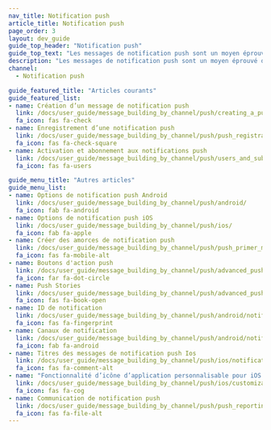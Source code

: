 ```yaml
---
nav_title: Notification push
article_title: Notification push
page_order: 3
layout: dev_guide
guide_top_header: "Notification push"
guide_top_text: "Les messages de notification push sont un moyen éprouvé d’atteindre vos clients via mobile ou Web. Ils sont utiles pour amener un utilisateur à un endroit spécifique, mais vous devez les utiliser judicieusement ! Lisez l’un des articles suivants ou consultez notre [Cours d’apprentissage Braze sur les notifications push](https://learning.braze.com/messaging-channels-push) pour savoir à qui vous pouvez envoyer une notification push, comment l’envoyer et quelles capacités de notification push avancées offre Braze."
description: "Les messages de notification push sont un moyen éprouvé d’atteindre vos clients via mobile ou Web. Ils sont utiles pour amener un utilisateur à un endroit spécifique, mais vous devez les utiliser judicieusement !"
channel:
  - Notification push

guide_featured_title: "Articles courants"
guide_featured_list:
- name: Création d’un message de notification push
  link: /docs/user_guide/message_building_by_channel/push/creating_a_push_message/
  fa_icon: fas fa-check
- name: Enregistrement d’une notification push
  link: /docs/user_guide/message_building_by_channel/push/push_registration/
  fa_icon: fas fa-check-square
- name: Activation et abonnement aux notifications push
  link: /docs/user_guide/message_building_by_channel/push/users_and_subscriptions/
  fa_icon: fas fa-users

guide_menu_title: "Autres articles"
guide_menu_list:
- name: Options de notification push Android
  link: /docs/user_guide/message_building_by_channel/push/android/
  fa_icon: fab fa-android
- name: Options de notification push iOS
  link: /docs/user_guide/message_building_by_channel/push/ios/
  fa_icon: fab fa-apple
- name: Créer des amorces de notification push
  link: /docs/user_guide/message_building_by_channel/push/push_primer_messages/
  fa_icon: fas fa-mobile-alt
- name: Boutons d'action push
  link: /docs/user_guide/message_building_by_channel/push/advanced_push_options/push_action_buttons/
  fa_icon: far fa-dot-circle
- name: Push Stories
  link: /docs/user_guide/message_building_by_channel/push/advanced_push_options/push_stories/
  fa_icon: fas fa-book-open
- name: ID de notification
  link: /docs/user_guide/message_building_by_channel/push/android/notification_ids/
  fa_icon: fas fa-fingerprint
- name: Canaux de notification
  link: /docs/user_guide/message_building_by_channel/push/android/notification_channels/
  fa_icon: fab fa-android
- name: Titres des messages de notification push Ios
  link: /docs/user_guide/message_building_by_channel/push/ios/notification_headers/
  fa_icon: fas fa-comment-alt
- name: "Fonctionnalité d’icône d’application personnalisable pour iOS 10.3"
  link: /docs/user_guide/message_building_by_channel/push/ios/customizable_app_icons/
  fa_icon: fas fa-cog
- name: Communication de notification push
  link: /docs/user_guide/message_building_by_channel/push/push_reporting/
  fa_icon: fas fa-file-alt
---
```

